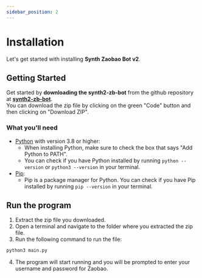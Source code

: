 ```yaml
---
sidebar_position: 2
---
```


# Installation

Let's get started with installing **Synth Zaobao Bot v2**.

## Getting Started

Get started by **downloading the synth2-zb-bot** from the github repository at **[synth2-zb-bot](https://github.com/p55d2k/synth2-zb-bot)**. <br/>
You can download the zip file by clicking on the green "Code" button and then clicking on "Download ZIP".

### What you'll need

- [Python](https://www.python.org/downloads/) with version 3.8 or higher:
  - When installing Python, make sure to check the box that says "Add Python to PATH".
  - You can check if you have Python installed by running `python --version` or `python3 --version` in your terminal.
- [Pip](https://pip.pypa.io/en/stable/installation/):
  - Pip is a package manager for Python. You can check if you have Pip installed by running `pip --version` in your terminal.

## Run the program

1. Extract the zip file you downloaded.
2. Open a terminal and navigate to the folder where you extracted the zip file.
3. Run the following command to run the file:
  
  ```bash 
  python3 main.py
  ```

4. The program will start running and you will be prompted to enter your username and password for Zaobao.
